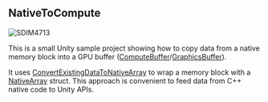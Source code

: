 NativeToCompute
---------------

![SDIM4713](https://user-images.githubusercontent.com/343936/132483226-cf2db3e8-2baf-4609-8c48-2e4787c2b604.JPG)

This is a small Unity sample project showing how to copy data from a native
memory block into a GPU buffer ([ComputeBuffer]/[GraphicsBuffer]).

It uses [ConvertExistingDataToNativeArray] to wrap a memory block with a
[NativeArray] struct. This approach is convenient to feed data from C++ native
code to Unity APIs.

[ComputeBuffer]: https://docs.unity3d.com/ScriptReference/ComputeBuffer.html
[GraphicsBuffer]: https://docs.unity3d.com/ScriptReference/GraphicsBuffer.html
[ConvertExistingDataToNativeArray]:
  https://docs.unity3d.com/ScriptReference/Unity.Collections.LowLevel.Unsafe.NativeArrayUnsafeUtility.ConvertExistingDataToNativeArray.html
[NativeArray]: https://docs.unity3d.com/ScriptReference/Unity.Collections.NativeArray_1.html
